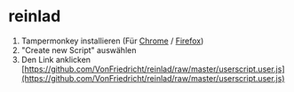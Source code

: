 # reinlad

1. Tampermonkey installieren (Für [Chrome](https://chrome.google.com/webstore/detail/tampermonkey/dhdgffkkebhmkfjojejmpbldmpobfkfo?hl=de) / [Firefox](https://addons.mozilla.org/de/firefox/addon/tampermonkey/))
2. "Create new Script" auswählen
3. Den Link anklicken [https://github.com/VonFriedricht/reinlad/raw/master/userscript.user.js](https://github.com/VonFriedricht/reinlad/raw/master/userscript.user.js)
